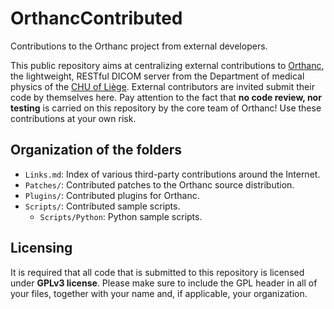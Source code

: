 OrthancContributed
==================

Contributions to the Orthanc project from external developers.

This public repository aims at centralizing external contributions to [Orthanc](http://www.orthanc-server.com/), the lightweight, RESTful DICOM server from the Department of medical physics of the [CHU of Liège](http://www.chuliege.be/). External contributors are invited submit their code by themselves here. Pay attention to the fact that **no code review, nor testing** is carried on this repository by the core team of Orthanc! Use these contributions at your own risk.

Organization of the folders
---------------------------

* `Links.md`: Index of various third-party contributions around the Internet.
* `Patches/`: Contributed patches to the Orthanc source distribution.
* `Plugins/`: Contributed plugins for Orthanc.
* `Scripts/`: Contributed sample scripts.
  * `Scripts/Python`: Python sample scripts.

Licensing
---------

It is required that all code that is submitted to this repository is licensed under **GPLv3 license**. Please make sure to include the GPL header in all of your files, together with your name and, if applicable, your organization.
